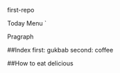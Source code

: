first-repo

Today Menu
`<p>Pragraph</p>

##Index
first: gukbab
second: coffee

##How to eat
delicious


